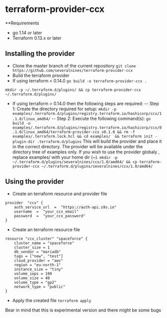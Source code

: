 
# terraform-provider-ccx
**Requirements
- go 1.14 or later
- Terraform 0.13.x or later

**Installing the provider**
--
 - Clone the master branch of the current repository
 `git clone https://github.com/severalnines/terraform-provider-ccx`
 - Build the terraform provider
- If using terraform < 0.14.0
`go build -o terraform-provider-ccx .`

`mkdir -p ~/.terraform.d/plugins/ && cp terraform-provider-ccx ~/.terraform.d/plugins/`
- If using terraform > 0.14.0 then the following steps are required:
-- Step 1: Create the directory required for setup: `mkdir -p examples/.terraform.d/plugins/registry.terraform.io/hashicorp/ccx/1.1.0/linux_amd64/`
-- Step 2: Execute the following command(s): `go build -o examples/.terraform.d/plugins/registry.terraform.io/hashicorp/ccx/0.1.0/linux_amd64/terraform-provider-ccx_v0.1.0 && rm -f examples/.terraform.lock.hcl && cd examples/  && terraform init -plugin-dir .terraform.d/plugins`
This will build the provider and place it in the correct directory. The provider will be available under the directory tree of examples only. If you wish to use the provider globaly , replace examples/ with your home dir (~).
`mkdir -p ~/.terraform.d/plugins/severalnines/ccx/1.0/amd64/ && cp terraform-provider-ccx ~/.terraform.d/plugins/severalnines/ccx/1.0/amd64/`

## **Using the provider**
- Create an terraform resource and provider file
```
provider  "ccx" {
	auth_service_url  =  "https://auth-api.s9s.io" 
	username  =  "your_ccx_email"
	password  =  "your_ccx_password"
}
```
- Create an terraform resource file
```
resource "ccx_cluster" "spaceforce" {
    cluster_name = "spaceforce"
    cluster_size = 1
    db_vendor = "mariadb"
    tags = ["new", "test"]
    cloud_provider = "aws"
    region = "eu-north-1"
    instance_size = "tiny"
    volume_iops = 100
    volume_size = 40
    volume_type = "gp2"
    network_type = "public"
}
```
- Apply the created file
`terraform apply`

Bear in mind that this is experimental version and there might be some bugs
